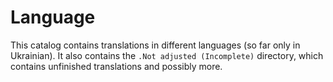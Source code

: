 # Language
This catalog contains translations in different languages (so far only in Ukrainian).
It also contains the `.Not adjusted (Incomplete)` directory, which contains unfinished translations and possibly more.